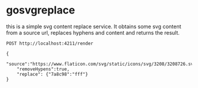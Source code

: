 # gosvgreplace

this is a simple svg content replace service. It obtains some svg content from a source url, replaces hyphens and content and returns the result.

```
POST http://localhost:4211/render

{
    "source":"https://www.flaticon.com/svg/static/icons/svg/3208/3208726.svg",
    "removeHypens":true,
    "replace": {"7a8c98":"fff"}
}
```
